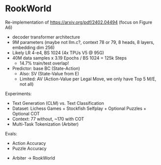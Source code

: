 # RookWorld

Re-implementation of https://arxiv.org/pdf/2402.04494 (focus on Figure A6)
- decoder transformer architecture
- 9M parameters (maybe not llm.c?, context 78 or 79, 8 heads, 8 layers, embedding dim 256)
- Likely LR 4-e4, BS 1024 (4x TPUs V5 @ 95G)
- 40M data samples x 3.19 Epochs / BS 1024 = 125k Steps
  - 14.7% train/test overlap!
- Predictor: base BC (State-Action)
  - Also: SV (State-Value from E)
  - Limited: AV (Action-Value per Legal Move, we only have Top 5 M/E, not all)

Experiments:
- Text Generation (CLM) vs. Text Classification
- Dataset: Lichess Games + Stockfish Selfplay + Optional Puzzles + Optional COT
- Context: 77 without, ~170 with COT
- Multi-Task Tokenization (Arbiter)

Evals:
- Action Accuracy
- Puzzle Accuracy

+ Arbiter -> RookWorld